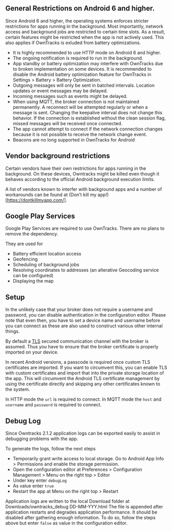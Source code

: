 ## General Restrictions on Android 6 and higher. 
Since Android 6 and higher, the operating systems enforces stricter restrictions for apps running in the background. Most importantly, network access and background jobs are restricted to certain time slots. As a result, certain features might be restricted when the app is not actively used. This also applies if OwnTracks is exluded from battery optimizations.

* It is highly recommended to use HTTP mode on Android 6 and higher.
* The ongoing notification is required to run in the background.
* App standby or battery optimization may interfere with OwnTracks due to broken implementation on some devices. It is recommended to disable the Android battery optimization feature for OwnTracks in Settings > Battery > Battery Optimization.  
* Outgoing messages will only be sent in batched intervals. Location updates or event messages may be delayed.
* Incoming messages such as events might be delayed.
* When using MQTT, the broker connection is not maintained permanently. A reconnect will be attempted regularly or when a message is sent. Changing the keepalive interval does not change this behavior. If the connection is established without the clean session flag, missed messages will be received once connected.
* The app cannot attempt to connect if the network connection changes because it is not possible to receive the network change event.
* Beacons are no long supported in OwnTracks for Android

## Vendor background restrictions 
Certain vendors have their own restrictions for apps running in the background. On these devices, Owntracks might be killed even though it behaves according to the official Android background execution limits. 

A list of vendors known to interfer with background apps and a number of workarounds can be found at (Don’t kill my app!)[https://dontkillmyapp.com/]. 

## Google Play Services
Google Play Services are required to use OwnTracks. There are no plans to remove the dependency.

They are used for
* Battery efficient location access
* Geofencing
* Scheduling of background jobs
* Resolving coordinates to addresses (an alterative Geocoding service can be configured)
* Displaying the map

## Setup

In the unlikely case that your broker does not require a username and password, you can disable authentication in the configuration editor. Please note that even then, you have to set a device name and username before you can connect as these are also used to construct various other internal things.

By default a [TLS](tls.md) secured communication channel with the broker is assumed. Thus you have to ensure that the broker certificate is properly imported on your device.

In recent Android versions, a passcode is required once custom TLS certificates are imported. If you want to circumvent this, you can enable TLS with custom certificates and import that into the private storage location of the app. This will circumvent the Android TLS certificate management by using the certificate directly and skipping any other certificates known to the system.

In HTTP mode the `url` is required to connect.
In MQTT mode the `host` and `username`  and `password` is required to connect. 

## Debug Log

Since Owntracks 2.1.2 application logs can be exported easily to assist in debugging problems with the app. 

To generate the logs, follow the next steps 
* Temporarily grant write access to local storage. Go to Android App Info > Permissions and enable the storage permission. 
* Open the configuration editor at Preferences > Configuration Management > Menu on the right top > Editor
* Under key enter `debugLog`
* As value enter `true`
* Restart the app at Menu on the right top > Restart

Application logs are written to the local Download folder at Downloads/owntracks_debug DD-MM-YYY.html
The file is appended after application restarts and degrades application performance. It should be disabled after gathering enough information. To do so, follow the steps above but enter `false` as value in the configuration editor. 


